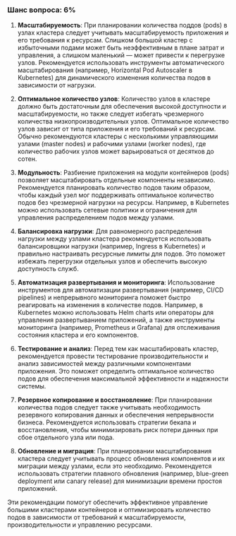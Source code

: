 ### Шанс вопроса: 6%

1. **Масштабируемость**: При планировании количества поддов (pods) в узлах кластера следует учитывать масштабируемость приложения и его требования к ресурсам. Слишком большой кластер с избыточными подами может быть неэффективным в плане затрат и управления, а слишком маленький — может привести к перегрузке узлов. Рекомендуется использовать инструменты автоматического масштабирования (например, Horizontal Pod Autoscaler в Kubernetes) для динамического изменения количества подов в зависимости от нагрузки.

2. **Оптимальное количество узлов**: Количество узлов в кластере должно быть достаточным для обеспечения высокой доступности и масштабируемости, но также следует избегать чрезмерного количества низкопроизводительных узлов. Оптимальное количество узлов зависит от типа приложения и его требований к ресурсам. Обычно рекомендуются кластеры с несколькими управляющими узлами (master nodes) и рабочими узлами (worker nodes), где количество рабочих узлов может варьироваться от десятков до сотен.

3. **Модульность**: Разбиение приложения на модули контейнеров (pods) позволяет масштабировать отдельные компоненты независимо. Рекомендуется планировать количество подов таким образом, чтобы каждый узел мог поддерживать оптимальное количество подов без чрезмерной нагрузки на ресурсы. Например, в Kubernetes можно использовать сетевые политики и ограничения для управления распределением подов между узлами.

4. **Балансировка нагрузки**: Для равномерного распределения нагрузки между узлами кластера рекомендуется использовать балансировщики нагрузки (например, Ingress в Kubernetes) и правильно настраивать ресурсные лимиты для подов. Это поможет избежать перегрузки отдельных узлов и обеспечить высокую доступность служб.

5. **Автоматизация развертывания и мониторинга**: Использование инструментов для автоматизации развертывания (например, CI/CD pipelines) и непрерывного мониторинга поможет быстро реагировать на изменения в количестве подов. Например, в Kubernetes можно использовать Helm charts или операторы для управления развертыванием приложений, а также инструменты мониторинга (например, Prometheus и Grafana) для отслеживания состояния кластера и его компонентов.

6. **Тестирование и анализ**: Перед тем как масштабировать кластер, рекомендуется провести тестирование производительности и анализ зависимостей между различными компонентами приложения. Это поможет определить оптимальное количество подов для обеспечения максимальной эффективности и надежности системы.

7. **Резервное копирование и восстановление**: При планировании количества подов следует также учитывать необходимость резервного копирования данных и обеспечения непрерывности бизнеса. Рекомендуется использовать стратегии бекапа и восстановления, чтобы минимизировать риск потери данных при сбое отдельного узла или пода.

8. **Обновление и миграция**: При планировании масштабирования кластера следует учитывать процесс обновления компонентов и их миграции между узлами, если это необходимо. Рекомендуется использовать стратегии плавного обновления (например, blue-green deployment или canary release) для минимизации времени простоя приложений.

Эти рекомендации помогут обеспечить эффективное управление большими кластерами контейнеров и оптимизировать количество подов в зависимости от требований к масштабируемости, производительности и управлению ресурсами.